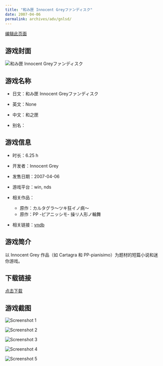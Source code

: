 ```yaml
---
title: "和み匣 Innocent Greyファンディスク"
date: 2007-04-06
permalink: archives/adv/gnlsd/
---
```

[编辑此页面](https://github.com/ACG-3/ADV3-source/blob/main/source/_posts/%E5%92%8C%E3%81%BF%E5%8C%A3%20Innocent%20Grey%E3%83%95%E3%82%A1%E3%83%B3%E3%83%87%E3%82%A3%E3%82%B9%E3%82%AF.md)

## 游戏封面

![和み匣 Innocent Greyファンディスク](https://pan.timero.xyz/d/onedrive/img_lib_001/%E5%92%8C%E3%81%BF%E5%8C%A3%20Innocent%20Grey%E3%83%95%E3%82%A1%E3%83%B3%E3%83%87%E3%82%A3%E3%82%B9%E3%82%AF_cover.avif)


## 游戏名称

- 日文：和み匣 Innocent Greyファンディスク
- 英文：None
- 中文：和之匣

- 别名：


## 游戏信息

- 时长：6.25 h
- 开发者：Innocent Grey
- 发售日期：2007-04-06
- 游戏平台：win, nds
- 相关作品：
   - 原作：カルタグラ～ツキ狂イノ病～
   - 原作：PP -ピアニッシモ- 操リ人形ノ輪舞

- 相关链接：[vndb](https://vndb.org/v916)


## 游戏简介

以 Innocent Grey 作品（如 Cartagra 和 PP-pianisimo）为题材的短篇小说和迷你游戏。


## 下载链接

[点击下载](https://pan.timero.xyz/onedrive/adv_lib_001/%E5%92%8C%E3%81%BF%E5%8C%A3%20Innocent%20Grey%E3%83%95%E3%82%A1%E3%83%B3%E3%83%87%E3%82%A3%E3%82%B9%E3%82%AF)


## 游戏截图


![Screenshot 1](https://pan.timero.xyz/d/onedrive/img_lib_001/%E5%92%8C%E3%81%BF%E5%8C%A3%20Innocent%20Grey%E3%83%95%E3%82%A1%E3%83%B3%E3%83%87%E3%82%A3%E3%82%B9%E3%82%AF_Screenshot_1.avif)

![Screenshot 2](https://pan.timero.xyz/d/onedrive/img_lib_001/%E5%92%8C%E3%81%BF%E5%8C%A3%20Innocent%20Grey%E3%83%95%E3%82%A1%E3%83%B3%E3%83%87%E3%82%A3%E3%82%B9%E3%82%AF_Screenshot_2.avif)

![Screenshot 3](https://pan.timero.xyz/d/onedrive/img_lib_001/%E5%92%8C%E3%81%BF%E5%8C%A3%20Innocent%20Grey%E3%83%95%E3%82%A1%E3%83%B3%E3%83%87%E3%82%A3%E3%82%B9%E3%82%AF_Screenshot_3.avif)

![Screenshot 4](https://pan.timero.xyz/d/onedrive/img_lib_001/%E5%92%8C%E3%81%BF%E5%8C%A3%20Innocent%20Grey%E3%83%95%E3%82%A1%E3%83%B3%E3%83%87%E3%82%A3%E3%82%B9%E3%82%AF_Screenshot_4.avif)

![Screenshot 5](https://pan.timero.xyz/d/onedrive/img_lib_001/%E5%92%8C%E3%81%BF%E5%8C%A3%20Innocent%20Grey%E3%83%95%E3%82%A1%E3%83%B3%E3%83%87%E3%82%A3%E3%82%B9%E3%82%AF_Screenshot_5.avif)


